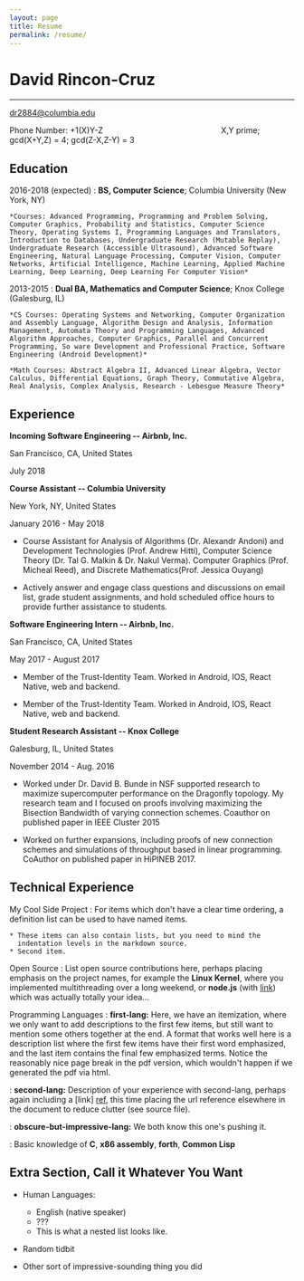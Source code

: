 ```yaml
---
layout: page
title: Resume
permalink: /resume/
---
```


David Rincon-Cruz
============

-------------------
dr2884@columbia.edu

Phone Number: +1(X)Y-Z
&nbsp;&nbsp;&nbsp;&nbsp;&nbsp;&nbsp;&nbsp;&nbsp;&nbsp;&nbsp;&nbsp;&nbsp;
&nbsp;&nbsp;&nbsp;&nbsp;&nbsp;&nbsp;&nbsp;&nbsp;&nbsp;&nbsp;&nbsp;&nbsp;
&nbsp;&nbsp;&nbsp;&nbsp;&nbsp;&nbsp;&nbsp;&nbsp;&nbsp;&nbsp;&nbsp;&nbsp;
&nbsp;&nbsp;&nbsp;&nbsp;&nbsp;&nbsp;&nbsp;&nbsp;&nbsp;&nbsp;&nbsp;&nbsp;
X,Y prime; gcd(X+Y,Z) = 4; gcd(Z-X,Z-Y) = 3

Education
---------

2016-2018 (expected)
:   **BS, Computer Science**; Columbia University (New York, NY)

    *Courses: Advanced Programming, Programming and Problem Solving, Computer Graphics, Probability and Statistics, Computer Science Theory, Operating Systems I, Programming Languages and Translators, Introduction to Databases, Undergraduate Research (Mutable Replay), Undergraduate Research (Accessible Ultrasound), Advanced Software Engineering, Natural Language Processing, Computer Vision, Computer Networks, Artificial Intelligence, Machine Learning, Applied Machine Learning, Deep Learning, Deep Learning For Computer Vision*

2013-2015
:   **Dual BA, Mathematics and Computer Science**; Knox College (Galesburg, IL)

    *CS Courses: Operating Systems and Networking, Computer Organization and Assembly Language, Algorithm Design and Analysis, Information Management, Automata Theory and Programming Languages, Advanced Algorithm Approaches, Computer Graphics, Parallel and Concurrent Programming, So ware Development and Professional Practice, Software Engineering (Android Development)*

    *Math Courses: Abstract Algebra II, Advanced Linear Algebra, Vector Calculus, Differential Equations, Graph Theory, Commutative Algebra, Real Analysis, Complex Analysis, Research - Lebesgue Measure Theory*

Experience
----------

**Incoming Software Engineering -- Airbnb, Inc.**

San Francisco, CA, United States

July 2018

**Course Assistant -- Columbia University**

New York, NY, United States

January 2016 - May 2018

* Course Assistant for Analysis of Algorithms (Dr. Alexandr Andoni) and Development Technologies (Prof. Andrew Hitti), Computer Science Theory (Dr. Tal G. Malkin & Dr. Nakul Verma). Computer Graphics (Prof. Micheal Reed), and Discrete Mathematics(Prof. Jessica Ouyang)

* Actively answer and engage class questions and discussions on email list, grade student assignments, and hold scheduled office hours to provide further assistance to students.

**Software Engineering Intern -- Airbnb, Inc.**

San Francisco, CA, United States

May 2017 - August 2017

* Member of the Trust-Identity Team. Worked in Android, IOS, React Native, web and backend.

* Member of the Trust-Identity Team. Worked in Android, IOS, React Native, web and backend.

**Student Research Assistant -- Knox College**

Galesburg, IL, United States

November 2014 - Aug. 2016

* Worked under Dr. David B. Bunde in NSF supported research to maximize supercomputer performance on the Dragonfly topology. My research team and I focused on proofs involving maximizing the Bisection Bandwidth of varying connection schemes. Coauthor on published paper in IEEE Cluster 2015

* Worked on further expansions, including proofs of new connection schemes and simulations of throughput based in linear programming. CoAuthor on published paper in HiPINEB 2017.

Technical Experience
--------------------

My Cool Side Project
:   For items which don't have a clear time ordering, a definition
    list can be used to have named items.

    * These items can also contain lists, but you need to mind the
      indentation levels in the markdown source.
    * Second item.

Open Source
:   List open source contributions here, perhaps placing emphasis on
    the project names, for example the **Linux Kernel**, where you
    implemented multithreading over a long weekend, or **node.js**
    (with [link](http://nodejs.org)) which was actually totally
    your idea...

Programming Languages
:   **first-lang:** Here, we have an itemization, where we only want
    to add descriptions to the first few items, but still want to
    mention some others together at the end. A format that works well
    here is a description list where the first few items have their
    first word emphasized, and the last item contains the final few
    emphasized terms. Notice the reasonably nice page break in the pdf
    version, which wouldn't happen if we generated the pdf via html.

:   **second-lang:** Description of your experience with second-lang,
    perhaps again including a [link] [ref], this time placing the url
    reference elsewhere in the document to reduce clutter (see source
    file).

:   **obscure-but-impressive-lang:** We both know this one's pushing
    it.

:   Basic knowledge of **C**, **x86 assembly**, **forth**, **Common Lisp**

[ref]: https://github.com/githubuser/superlongprojectname

Extra Section, Call it Whatever You Want
----------------------------------------

* Human Languages:

     * English (native speaker)
     * ???
     * This is what a nested list looks like.

* Random tidbit

* Other sort of impressive-sounding thing you did
